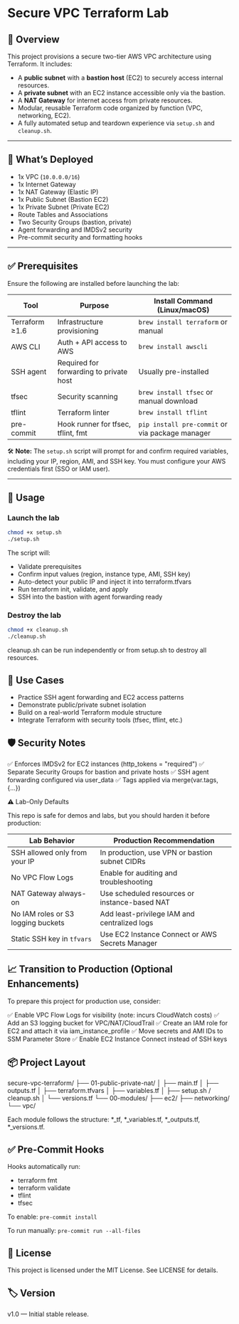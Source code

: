 # Secure VPC Terraform Lab

## 📌 Overview

This project provisions a secure two-tier AWS VPC architecture using Terraform. It includes:

- A **public subnet** with a **bastion host** (EC2) to securely access internal resources.
- A **private subnet** with an EC2 instance accessible only via the bastion.
- A **NAT Gateway** for internet access from private resources.
- Modular, reusable Terraform code organized by function (VPC, networking, EC2).
- A fully automated setup and teardown experience via `setup.sh` and `cleanup.sh`.

---

## 🧰 What’s Deployed

- 1x VPC (`10.0.0.0/16`)
- 1x Internet Gateway
- 1x NAT Gateway (Elastic IP)
- 1x Public Subnet (Bastion EC2)
- 1x Private Subnet (Private EC2)
- Route Tables and Associations
- Two Security Groups (bastion, private)
- Agent forwarding and IMDSv2 security
- Pre-commit security and formatting hooks

---

## ✅ Prerequisites

Ensure the following are installed before launching the lab:

| Tool           | Purpose                                  | Install Command (Linux/macOS)             |
|----------------|------------------------------------------|--------------------------------------------|
| Terraform ≥1.6 | Infrastructure provisioning              | `brew install terraform` or manual         |
| AWS CLI        | Auth + API access to AWS                 | `brew install awscli`                      |
| SSH agent      | Required for forwarding to private host  | Usually pre-installed                      |
| tfsec          | Security scanning                        | `brew install tfsec` or manual download    |
| tflint         | Terraform linter                         | `brew install tflint`                      |
| pre-commit     | Hook runner for tfsec, tflint, fmt       | `pip install pre-commit` or via package manager |

🛠 **Note:** The `setup.sh` script will prompt for and confirm required variables, including your IP, region, AMI, and SSH key. You must configure your AWS credentials first (SSO or IAM user).

---

## 🚀 Usage

### Launch the lab

```bash
chmod +x setup.sh
./setup.sh
```

The script will:
- Validate prerequisites
- Confirm input values (region, instance type, AMI, SSH key)
- Auto-detect your public IP and inject it into terraform.tfvars
- Run terraform init, validate, and apply
- SSH into the bastion with agent forwarding ready

### Destroy the lab

```bash
chmod +x cleanup.sh
./cleanup.sh
```

cleanup.sh can be run independently or from setup.sh to destroy all resources.

## 🧪 Use Cases

- Practice SSH agent forwarding and EC2 access patterns
- Demonstrate public/private subnet isolation
- Build on a real-world Terraform module structure
- Integrate Terraform with security tools (tfsec, tflint, etc.)

## 🛡️ Security Notes

✅ Enforces IMDSv2 for EC2 instances (http_tokens = "required")
✅ Separate Security Groups for bastion and private hosts
✅ SSH agent forwarding configured via user_data
✅ Tags applied via merge(var.tags, {...})

⚠️ Lab-Only Defaults

This repo is safe for demos and labs, but you should harden it before production:

| Lab Behavior                       | Production Recommendation                       |
| ---------------------------------- | ----------------------------------------------- |
| SSH allowed only from your IP      | In production, use VPN or bastion subnet CIDRs    |
| No VPC Flow Logs                   | Enable for auditing and troubleshooting         |
| NAT Gateway always-on              | Use scheduled resources or instance-based NAT   |
| No IAM roles or S3 logging buckets | Add least-privilege IAM and centralized logs    |
| Static SSH key in `tfvars`         | Use EC2 Instance Connect or AWS Secrets Manager |

## 📈 Transition to Production (Optional Enhancements)

To prepare this project for production use, consider:

✅ Enable VPC Flow Logs for visibility (note: incurs CloudWatch costs)
✅ Add an S3 logging bucket for VPC/NAT/CloudTrail
✅ Create an IAM role for EC2 and attach it via iam_instance_profile
✅ Move secrets and AMI IDs to SSM Parameter Store
✅ Enable EC2 Instance Connect instead of SSH keys

## 📦 Project Layout

secure-vpc-terraform/
├── 01-public-private-nat/
│   ├── main.tf
│   ├── outputs.tf
│   ├── terraform.tfvars
│   ├── variables.tf
│   ├── setup.sh / cleanup.sh
│   └── versions.tf
└── 00-modules/
    ├── ec2/
    ├── networking/
    └── vpc/

Each module follows the structure: *_tf, *_variables.tf, *_outputs.tf, *_versions.tf.

## ✅ Pre-Commit Hooks

Hooks automatically run:

- terraform fmt
- terraform validate
- tflint
- tfsec

To enable:
```pre-commit install```

To run manually:
```pre-commit run --all-files```

## 📄 License

This project is licensed under the MIT License. See LICENSE for details.

## 🏷️ Version

v1.0 — Initial stable release.